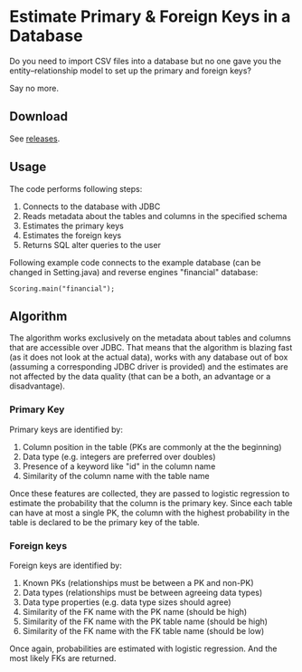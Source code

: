 # Estimate Primary & Foreign Keys in a Database

Do you need to import CSV files into a database but no one gave you the entity–relationship model to set up the primary and foreign keys?

Say no more.

## Download

See [releases](https://github.com/janmotl/linkifier/releases).

## Usage

The code performs following steps:

 1. Connects to the database with JDBC 
 2. Reads metadata about the tables and columns in the specified schema 
 3. Estimates the primary keys
 4. Estimates the foreign keys
 5. Returns SQL alter queries to the user

Following example code connects to the example database (can be changed in Setting.java) and reverse engines "financial" database:

```
Scoring.main("financial");
```

## Algorithm
The algorithm works exclusively on the metadata about tables and columns that are accessible over JDBC. That means that the algorithm is blazing fast (as it does not look at the actual data), works with any database out of box (assuming a corresponding JDBC driver is provided) and the estimates are not affected by the data quality (that can be a both, an advantage or a disadvantage).


### Primary Key
Primary keys are identified by:

 1. Column position in the table (PKs are commonly at the the beginning)
 2. Data type (e.g. integers are preferred over doubles)
 3. Presence of a keyword like "id" in the column name
 4. Similarity of the column name with the table name

Once these features are collected, they are passed to logistic regression to estimate the probability that the column is the primary key. Since each table can have at most a single PK, the column with the highest probability in the table is declared to be the primary key of the table.

### Foreign keys
Foreign keys are identified by:

 1. Known PKs (relationships must be between a PK and non-PK)
 2. Data types (relationships must be between agreeing data types)
 3. Data type properties (e.g. data type sizes should agree) 
 4. Similarity of the FK name with the PK name (should be high)
 5. Similarity of the FK name with the PK table name (should be high)
 6. Similarity of the FK name with the FK table name (should be low)

Once again, probabilities are estimated with logistic regression. And the most likely FKs are returned.
